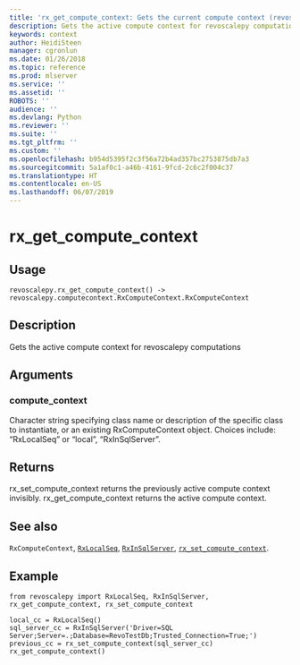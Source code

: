 ```yaml
---
title: 'rx_get_compute_context: Gets the current compute context (revoscalepy)'
description: Gets the active compute context for revoscalepy computations
keywords: context
author: HeidiSteen
manager: cgronlun
ms.date: 01/26/2018
ms.topic: reference
ms.prod: mlserver
ms.service: ''
ms.assetid: ''
ROBOTS: ''
audience: ''
ms.devlang: Python
ms.reviewer: ''
ms.suite: ''
ms.tgt_pltfrm: ''
ms.custom: ''
ms.openlocfilehash: b954d5395f2c3f56a72b4ad357bc2753875db7a3
ms.sourcegitcommit: 5a1af0c1-a46b-4161-9fcd-2c6c2f004c37
ms.translationtype: HT
ms.contentlocale: en-US
ms.lasthandoff: 06/07/2019
---
```

# <a name="rxgetcomputecontext"></a>rx_get_compute_context


 


## <a name="usage"></a>Usage



```
revoscalepy.rx_get_compute_context() -> revoscalepy.computecontext.RxComputeContext.RxComputeContext
```





## <a name="description"></a>Description

Gets the active compute context for revoscalepy computations


## <a name="arguments"></a>Arguments


### <a name="computecontext"></a>compute_context

Character string specifying class name or description of the specific class to instantiate, or an existing RxComputeContext object.
Choices include: “RxLocalSeq” or “local”, “RxInSqlServer”.


## <a name="returns"></a>Returns

rx_set_compute_context returns the previously active compute context invisibly. rx_get_compute_context returns the active compute context.


## <a name="see-also"></a>See also

`RxComputeContext`, [`RxLocalSeq`](RxLocalSeq.md), [`RxInSqlServer`](RxInSqlServer.md), [`rx_set_compute_context`](rx-set-compute-context.md).


## <a name="example"></a>Example



```
from revoscalepy import RxLocalSeq, RxInSqlServer, rx_get_compute_context, rx_set_compute_context

local_cc = RxLocalSeq()
sql_server_cc = RxInSqlServer('Driver=SQL Server;Server=.;Database=RevoTestDb;Trusted_Connection=True;')
previous_cc = rx_set_compute_context(sql_server_cc)
rx_get_compute_context()
```

